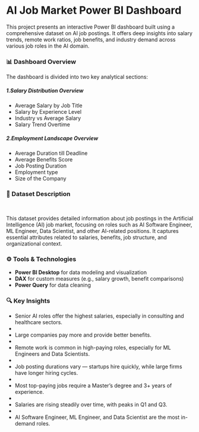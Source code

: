 # **AI Job Market Power BI Dashboard**



This project presents an interactive Power BI dashboard built using a comprehensive dataset on AI job postings. It offers deep insights into salary trends, remote work ratios, job benefits, and industry demand across various job roles in the AI domain.



### **📊 Dashboard Overview**



The dashboard is divided into two key analytical sections:



##### 1.Salary Distribution Overview



* Average Salary by Job Title
* Salary by Experience Level
* Industry vs Average Salary
* Salary Trend Overtime



##### 2.Employment Landscape Overview



* Average Duration till Deadline
* Average Benefits Score
* Job Posting Duration 
* Employment type
* Size of the Company



### **📁 Dataset Description**

&nbsp;

This dataset provides detailed information about job postings in the Artificial Intelligence (AI) job market, focusing on roles such as AI Software Engineer, ML Engineer, Data Scientist, and other AI-related positions. It captures essential attributes related to salaries, benefits, job structure, and organizational context.

### 

### **⚙️ Tools \& Technologies**



* **Power BI Desktop** for data modeling and visualization
* **DAX** for custom measures (e.g., salary growth, benefit comparisons)
* **Power Query** for data cleaning





### **🔍 Key Insights**



* Senior AI roles offer the highest salaries, especially in consulting and healthcare sectors.
* 
* Large companies pay more and provide better benefits.
* 
* Remote work is common in high-paying roles, especially for ML Engineers and Data Scientists.
* 
* Job posting durations vary — startups hire quickly, while large firms have longer hiring cycles.
* 
* Most top-paying jobs require a Master’s degree and 3+ years of experience.
* 
* Salaries are rising steadily over time, with peaks in Q1 and Q3.
* 
* AI Software Engineer, ML Engineer, and Data Scientist are the most in-demand roles.






